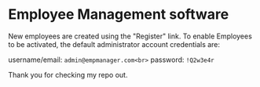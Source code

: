 # Employee Management software

New employees are created using the "Register" link. 
To enable Employees to be activated, the default administrator account credentials are:

username/email: `admin@empmanager.com<br>`
password: `!Q2w3e4r`

Thank you for checking my repo out. 
